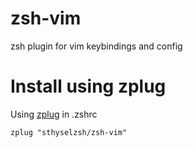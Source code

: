 # zsh-vim

zsh plugin for vim keybindings and config


# Install using zplug

Using [zplug](https://github.com/zplug/zplug) in .zshrc 

```
zplug "sthyselzsh/zsh-vim"
```

